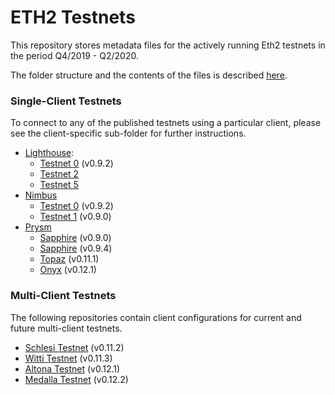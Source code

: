 # ETH2 Testnets

This repository stores metadata files for the actively running Eth2 testnets in the period Q4/2019 - Q2/2020.

The folder structure and the contents of the files is described [here](https://github.com/ethereum/eth2.0-pm/blob/f1faca34b712b21602437b7627192cb9ba64edff/interop/deposit_contract_testnets/README.md).

### Single-Client Testnets

To connect to any of the published testnets using a particular client, please see the client-specific sub-folder for further instructions.

- [Lighthouse](lighthouse/):
    - [Testnet 0](lighthouse/testnet0/) (v0.9.2)
    - [Testnet 2](lighthouse/testnet2/)
    - [Testnet 5](lighthouse/testnet5/)
- [Nimbus](nimbus/)
    - [Testnet 0](nimbus/testnet0/) (v0.9.2)
    - [Testnet 1](nimbus/testnet1/) (v0.9.0)
- [Prysm](prysm/)
    - [Sapphire](prysm/Sapphire(v0.9.0)/) (v0.9.0)
    - [Sapphire](prysm/Sapphire(v0.9.4)/) (v0.9.4)
    - [Topaz](prysm/Topaz(v0.11.1)/) (v0.11.1)
    - [Onyx](prysm/Onyx(v0.12.1)/) (v0.12.1)

### Multi-Client Testnets

The following repositories contain client configurations for current and future multi-client testnets.

- [Schlesi Testnet](https://github.com/goerli/schlesi/tree/master/.trash/schlesi/) (v0.11.2)
- [Witti Testnet](https://github.com/goerli/witti/tree/master/witti) (v0.11.3)
- [Altona Testnet](https://github.com/goerli/altona/tree/master/altona) (v0.12.1)
- [Medalla Testnet](https://github.com/goerli/medalla/) (v0.12.2)
